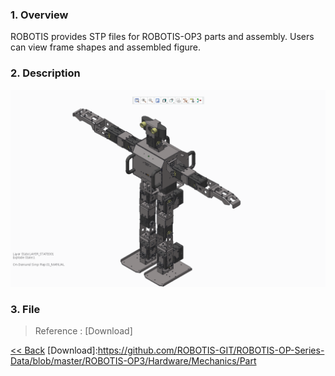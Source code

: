 ### 1. Overview
ROBOTIS provides STP files for ROBOTIS-OP3 parts and assembly. Users can view frame shapes and assembled figure.  



### 2. Description

![](/assets/images/platform/op3/op3_assemble_data.png)

### 3. File
 > Reference : [Download]


[&lt;&lt; Back](OP3-User's-Guide.md)
[Download]:https://github.com/ROBOTIS-GIT/ROBOTIS-OP-Series-Data/blob/master/ROBOTIS-OP3/Hardware/Mechanics/Part

